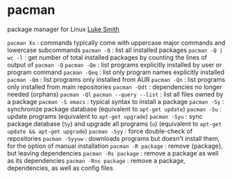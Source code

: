 # pacman
package manager for Linux [Luke Smith](https://yt/-dEuXTMzRKs)

`pacman Xx` : commands typically come with uppercase major commands and lowercase subcommands
`pacman -Q` : list all installed packages
`pacman -Q | wc -l` : get number of total installed packages by counting the lines of output of `pacman -Q`
`pacman -Qe` : list programs explicitly installed by user or program command
`pacman -Qeq` : list only program names explicitly installed
`pacman -Qm` : list programs only installed from AUR
`pacman -Qn` : list programs only installed from main repositories
`pacman -Qdt` : dependencies no longer needed (orphans)
`pacman -Ql` `pacman --query --list` : list all files owned by a package
`pacman -S emacs` : typical syntax to install a package
`pacman -Sy` : synchronize package database (equivalent to `apt-get update`)
`pacman -Su` : update programs (equivalent to `apt-get upgrade`)
`pacman -Syu` : sync package database (`Sy`) and upgrade all programs (`u`) (equivalent to `apt-get update && apt-get upgrade`)
`pacman -Syy` : force double-check of repositories
`pacman -Syyuw` : downloads programs but doesn't install them, for the option of manual installation
`pacman -R package` : remove {package}, but leaving dependencies
`pacman -Rs package` : remove a package as well as its dependencies
`pacman -Rns package` : remove a package, dependencies, as well as config files 
